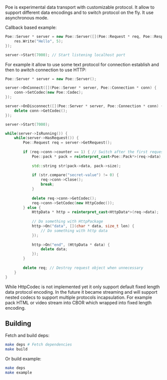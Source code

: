 Poe is experimental data transport with customizable protocol. It allow to support
different data encodings and to switch protocol on the fly. It use asynchronous
mode.

Callback based example:

```cpp
Poe::Server * server = new Poe::Server([](Poe::Request * req, Poe::Response * res){
    res.Write("Hello", 5);
});

server->Start(7000); // Start listening localhost port
```

For example it allow to use some text protocol for connection establish and then
to awitch connection to use HTTP:

```cpp
Poe::Server * server = new Poe::Server();

server->OnConnect([](Poe::Server * server, Poe::Connection * conn) {
    conn->SetCodec(new Poe::Codec);
});

server->OnDisconnect([](Poe::Server * server, Poe::Connection * conn) {
    delete conn->GetCodec();
});

server->Start(7000);

while(server->IsRunning()) {
    while(server->HasRequest()) {
        Poe::Request req = server->GetRequest();
        
        if (req->conn->counter == 1) { // Switch after the first request
            Poe::pack * pack = reinterpret_cast<Poe::Pack*>(req->data);
            
            std::string str(pack->data, pack->size);
            
            if (str.compare("secret-value") != 0) {
                req->conn->Close();
                break;
            }
            
            delete req->conn->GetCodec();
            req->conn->SetCodec(new HttpCodec());
        } else {
            HttpData * http = reinterpret_cast<HttpData*>(req->data);
            
            // Do something with HttpPackage
            http->On("data", [](char * data, size_t len) {
                // Do something with http data
            });
            
            http->On("end", (HttpData * data) {
                delete data;
            });
        }
        
        delete req; // Destroy request object when unnecessary
    }
}

```

While HttpCodec is not implemented yet it only support default fixed length
data protocol encoding. In the future it became streaming and will support 
nested codecs to support multiple protocols incapsulation. For example
pack HTML or video stream into CBOR which wrapped into fixed length encoding.

## Building

Fetch and build deps:

```bash
make deps # Fetch dependencies
make build
```

Or build example:

```bash
make deps
make example
```